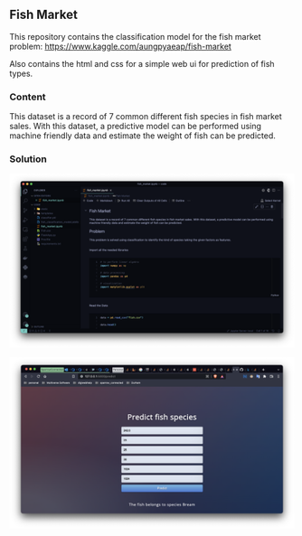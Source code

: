## Fish Market

This repository contains the classification model for the fish market problem: https://www.kaggle.com/aungpyaeap/fish-market

Also contains the html and css for a simple web ui for prediction of fish types.

### Content

This dataset is a record of 7 common different fish species in fish market sales. With this dataset, a predictive model can be performed using machine friendly data and estimate the weight of fish can be predicted.

### Solution

![Screenshot 1](screenshots/1.png)

![Screenshot 2](screenshots/2.png)